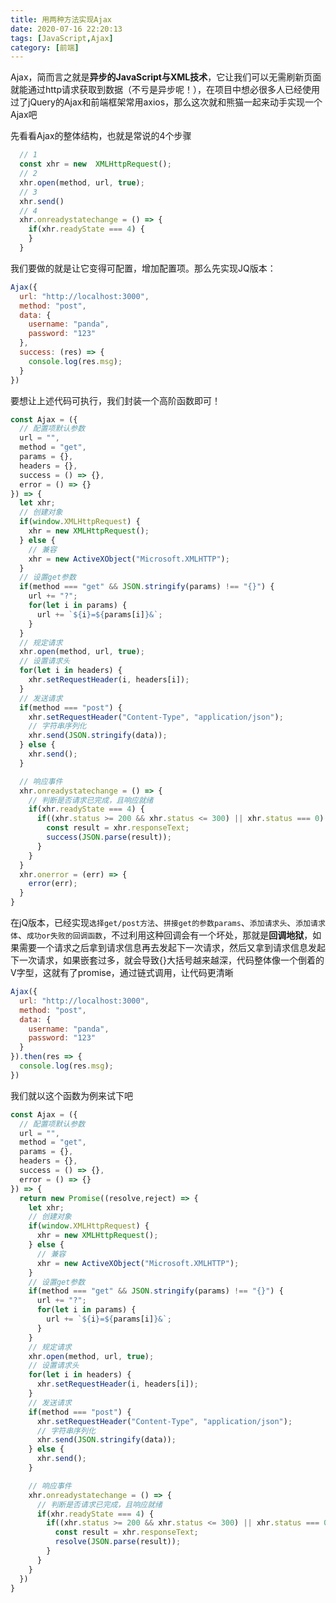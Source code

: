 ```yaml
---
title: 用两种方法实现Ajax
date: 2020-07-16 22:20:13
tags: [JavaScript,Ajax]
category: [前端]
---
```


Ajax，简而言之就是**异步的JavaScript与XML技术**，它让我们可以无需刷新页面就能通过http请求获取到数据（不亏是异步呢！），在项目中想必很多人已经使用过了jQuery的Ajax和前端框架常用axios，那么这次就和熊猫一起来动手实现一个Ajax吧

先看看Ajax的整体结构，也就是常说的4个步骤
``` javascript
  // 1
  const xhr = new  XMLHttpRequest();
  // 2
  xhr.open(method, url, true);
  // 3
  xhr.send()
  // 4
  xhr.onreadystatechange = () => {
    if(xhr.readyState === 4) {
    }
  }
```

我们要做的就是让它变得可配置，增加配置项。那么先实现JQ版本：
``` javascript
Ajax({
  url: "http://localhost:3000",
  method: "post",
  data: {
    username: "panda",
    password: "123"
  },
  success: (res) => {
    console.log(res.msg);
  }
})
```
要想让上述代码可执行，我们封装一个高阶函数即可！
``` javascript
const Ajax = ({
  // 配置项默认参数
  url = "",
  method = "get",
  params = {},
  headers = {},
  success = () => {},
  error = () => {}
}) => {
  let xhr;
  // 创建对象
  if(window.XMLHttpRequest) {
    xhr = new XMLHttpRequest();
  } else {
    // 兼容
    xhr = new ActiveXObject("Microsoft.XMLHTTP");
  }
  // 设置get参数
  if(method === "get" && JSON.stringify(params) !== "{}") {
    url += "?";
    for(let i in params) {
      url += `${i}=${params[i]}&`;
    }
  }
  // 规定请求
  xhr.open(method, url, true);
  // 设置请求头
  for(let i in headers) {
    xhr.setRequestHeader(i, headers[i]);
  }
  // 发送请求
  if(method === "post") {
    xhr.setRequestHeader("Content-Type", "application/json");
    // 字符串序列化
    xhr.send(JSON.stringify(data));
  } else {
    xhr.send();
  }

  // 响应事件
  xhr.onreadystatechange = () => {
    // 判断是否请求已完成，且响应就绪
    if(xhr.readyState === 4) {
      if((xhr.status >= 200 && xhr.status <= 300) || xhr.status === 0) {
        const result = xhr.responseText;
        success(JSON.parse(result));
      }
    }
  }
  xhr.onerror = (err) => {
    error(err);
  }
}
```

在jQ版本，已经实现`选择get/post方法`、`拼接get的参数params`、`添加请求头`、`添加请求体`、`成功or失败的回调函数`，不过利用这种回调会有一个坏处，那就是**回调地狱**，如果需要一个请求之后拿到请求信息再去发起下一次请求，然后又拿到请求信息发起下一次请求，如果嵌套过多，就会导致{}大括号越来越深，代码整体像一个倒着的V字型，这就有了promise，通过链式调用，让代码更清晰

``` javascript
Ajax({
  url: "http://localhost:3000",
  method: "post",
  data: {
    username: "panda",
    password: "123"
  }  
}).then(res => {
  console.log(res.msg);
})
```
我们就以这个函数为例来试下吧

``` javascript
const Ajax = ({
  // 配置项默认参数
  url = "",
  method = "get",
  params = {},
  headers = {},
  success = () => {},
  error = () => {}
}) => {
  return new Promise((resolve,reject) => {
    let xhr;
    // 创建对象
    if(window.XMLHttpRequest) {
      xhr = new XMLHttpRequest();
    } else {
      // 兼容
      xhr = new ActiveXObject("Microsoft.XMLHTTP");
    }
    // 设置get参数
    if(method === "get" && JSON.stringify(params) !== "{}") {
      url += "?";
      for(let i in params) {
        url += `${i}=${params[i]}&`;
      }
    }
    // 规定请求
    xhr.open(method, url, true);
    // 设置请求头
    for(let i in headers) {
      xhr.setRequestHeader(i, headers[i]);
    }
    // 发送请求
    if(method === "post") {
      xhr.setRequestHeader("Content-Type", "application/json");
      // 字符串序列化
      xhr.send(JSON.stringify(data));
    } else {
      xhr.send();
    }

    // 响应事件
    xhr.onreadystatechange = () => {
      // 判断是否请求已完成，且响应就绪
      if(xhr.readyState === 4) {
        if((xhr.status >= 200 && xhr.status <= 300) || xhr.status === 0) {
          const result = xhr.responseText;
          resolve(JSON.parse(result));
        }
      }
    }
  })
}
```



